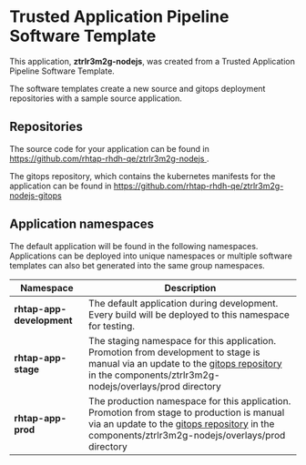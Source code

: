 # Trusted Application Pipeline Software Template

This application, **ztrlr3m2g-nodejs**, was created from a Trusted Application Pipeline Software Template.

The software templates create a new source and gitops deployment repositories with a sample source application. 

## Repositories

The source code for your application can be found in [https://github.com/rhtap-rhdh-qe/ztrlr3m2g-nodejs ](https://github.com/rhtap-rhdh-qe/ztrlr3m2g-nodejs ).
 
The gitops repository, which contains the kubernetes manifests for the application can be found in 
[https://github.com/rhtap-rhdh-qe/ztrlr3m2g-nodejs-gitops ](https://github.com/rhtap-rhdh-qe/ztrlr3m2g-nodejs-gitops ) 

## Application namespaces 

The default application will be found in the following namespaces. Applications can be deployed into unique namespaces or multiple software templates can also bet generated into the same group namespaces.  

|  Namespace   |  Description   |  
| -------- | -------- |   
| **rhtap-app-development** | The default application during development. Every build will be deployed to this namespace for testing. | 
| **rhtap-app-stage** | The staging namespace for this application. Promotion from development to stage is manual via an update to the [gitops repository](https://github.com/rhtap-rhdh-qe/ztrlr3m2g-nodejs-gitops ) in the components/ztrlr3m2g-nodejs/overlays/prod directory |  
| **rhtap-app-prod** | The production namespace for this application. Promotion from stage to production is manual via an update to the [gitops repository](https://github.com/rhtap-rhdh-qe/ztrlr3m2g-nodejs-gitops ) in the components/ztrlr3m2g-nodejs/overlays/prod directory | 